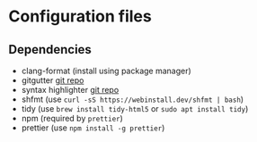 # Configuration files
## Dependencies
- clang-format (install using package manager)
- gitgutter [git repo](https://github.com/airblade/vim-gitgutter)
- syntax highlighter [git repo](https://github.com/bfrg/vim-cpp-modern)
- shfmt (use `curl -sS https://webinstall.dev/shfmt | bash`)
- tidy (use `brew install tidy-html5` or `sudo apt install tidy`)
- npm (required by `prettier`)
- prettier (use `npm install -g prettier`)
